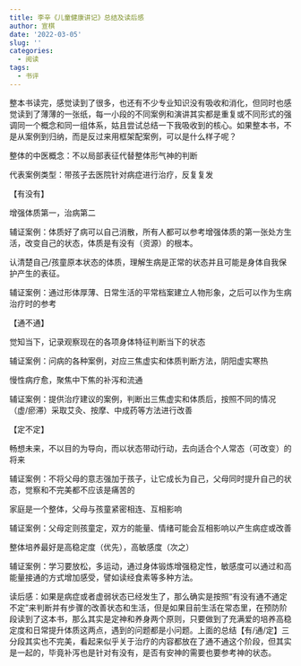 ```yaml
---
title: 李辛《儿童健康讲记》总结及读后感
author: 宣棋
date: '2022-03-05'
slug: ''
categories:
  - 阅读
tags:
  - 书评
---
```

整本书读完，感觉读到了很多，也还有不少专业知识没有吸收和消化，但同时也感觉读到了薄薄的一张纸，每一小段的不同案例和演讲其实都是重复或不同形式的强调同一个概念和同一组体系，姑且尝试总结一下我吸收到的核心。如果整本书，不是从案例到归纳，而是反过来用框架配案例，可以是什么样子呢？

整体的中医概念：不以局部表征代替整体形气神的判断

代表案例类型：带孩子去医院针对病症进行治疗，反复复发

【有没有】

增强体质第一，治病第二

辅证案例：体质好了病可以自己消散，所有人都可以参考增强体质的第一张处方生活，改变自己的状态，体质是有没有（资源）的根本。

认清楚自己/孩童原本状态的体质，理解生病是正常的状态并且可能是身体自我保护产生的表征。

辅证案例：通过形体厚薄、日常生活的平常档案建立人物形象，之后可以作为生病治疗时的参考

【通不通】

觉知当下，记录观察现在的各项身体特征判断当下的状态

辅证案例：问病的各种案例，对应三焦虚实和体质判断方法，阴阳虚实寒热

慢性病疗愈，聚焦中下焦的补泻和流通

辅证案例：提供治疗建议的案例，判断出三焦虚实和体质后，按照不同的情况（虚/瘀滞）采取艾灸、按摩、中成药等方法进行改善

【定不定】

畅想未来，不以目的为导向，而以状态带动行动，去向适合个人常态（可改变）的将来

辅证案例：不将父母的意志强加于孩子，让它成长为自己，父母同时提升自己的状态，觉察和不完美都不应该是痛苦的

家庭是一个整体，父母与孩童紧密相连、互相影响

辅证案例：父母定则孩童定，双方的能量、情绪可能会互相影响以产生病症或改善

整体培养最好是高稳定度（优先），高敏感度（次之）

辅证案例：学习要放松，多运动，通过身体锻炼增强稳定性，敏感度可以通过和高能量接通的方式增加感受，譬如读经食素等多种方法。

读后感：如果是病症或者虚弱状态已经发生了，那么确实是按照“有没有通不通定不定”来判断并有步骤的改善状态和生活，但是如果目前生活在常态里，在预防阶段读到了这本书，那么其实是定神和养身两个原则，只要做到了充满爱的培养高稳定度和日常提升体质这两点，遇到的问题都是小问题。上面的总结【有/通/定】三分段其实也不完美，看起来似乎关于治疗的内容都放在了通不通这个阶段，但其实是一起的，毕竟补泻也是针对有没有，是否有安神的需要也要参考神的状态。